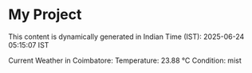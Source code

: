 # My Project

This content is dynamically generated in Indian Time (IST): 2025-06-24 05:15:07 IST


Current Weather in Coimbatore:
Temperature: 23.88 °C
Condition: mist
